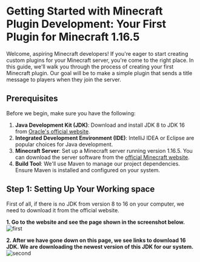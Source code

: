 # Getting Started with Minecraft Plugin Development: Your First Plugin for Minecraft 1.16.5

Welcome, aspiring Minecraft developers! If you're eager to start creating custom plugins for your Minecraft server, you're come to the right place. In this guide, we'll walk you through the process of creating your first Minecraft plugin. Our goal will be to make a simple plugin that sends a title message to players when they join the server.

## Prerequisites
Before we begin, make sure you have the following:
1. **Java Development Kit (JDK)**: Download and install JDK 8 to JDK 16 from [Oracle's official website](https://www.oracle.com/java/technologies/javase/jdk16-archive-downloads.html).
2. **Integrated Development Environment (IDE)**: IntelliJ IDEA or Eclipse are popular choices for Java development.
3. **Minecraft Server**: Set up a Minecraft server running version 1.16.5. You can download the server software from the [official Minecraft website](https://www.minecraft.net/en-us/download/server).
4. **Build Tool**: We'll use Maven to manage our project dependencies. Ensure Maven is installed and configured on your system.

## Step 1: Setting Up Your Working space
First of all, if there is no JDK from version 8 to 16 on your computer, we need to download it from the official website.

**1. Go to the website and see the page shown in the screenshot below.**
![first](https://github.com/user-attachments/assets/a8a7ff91-7e7d-4827-8678-480a56e2f206)

**2. After we have gone down on this page, we see links to download 16 JDK. We are downloading the newest version of this JDK for our system.**
![second](https://github.com/user-attachments/assets/f283aa82-7b92-4a2a-b83b-8b1306ba9388)
